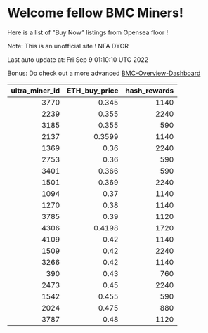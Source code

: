 # Welcome fellow BMC Miners!
Here is a list of "Buy Now" listings from Opensea floor !

Note: This is an unofficial site ! NFA DYOR

Last auto update at: Fri Sep  9 01:10:10 UTC 2022

Bonus: Do check out a more advanced [BMC-Overview-Dashboard](https://dune.com/defifunk/BMC-Overview-Dashboard)


|   ultra_miner_id |   ETH_buy_price |   hash_rewards |
|-----------------:|----------------:|---------------:|
|             3770 |          0.345  |           1140 |
|             2239 |          0.355  |           2240 |
|             3185 |          0.355  |            590 |
|             2137 |          0.3599 |           1140 |
|             1369 |          0.36   |           2240 |
|             2753 |          0.36   |            590 |
|             3401 |          0.366  |            590 |
|             1501 |          0.369  |           2240 |
|             1094 |          0.37   |           1140 |
|             1270 |          0.38   |           1140 |
|             3785 |          0.39   |           1120 |
|             4306 |          0.4198 |           1720 |
|             4109 |          0.42   |           1140 |
|             1509 |          0.42   |           2240 |
|             3266 |          0.42   |           1140 |
|              390 |          0.43   |            760 |
|             2473 |          0.45   |           2240 |
|             1542 |          0.455  |            590 |
|             2024 |          0.475  |            880 |
|             3787 |          0.48   |           1120 |